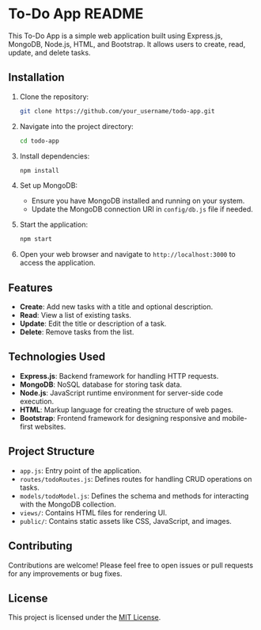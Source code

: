 # To-Do App README

This To-Do App is a simple web application built using Express.js, MongoDB, Node.js, HTML, and Bootstrap. It allows users to create, read, update, and delete tasks.

## Installation

1. Clone the repository:
   ```bash
   git clone https://github.com/your_username/todo-app.git
   ```

2. Navigate into the project directory:
   ```bash
   cd todo-app
   ```

3. Install dependencies:
   ```bash
   npm install
   ```

4. Set up MongoDB:
   - Ensure you have MongoDB installed and running on your system.
   - Update the MongoDB connection URI in `config/db.js` file if needed.

5. Start the application:
   ```bash
   npm start
   ```

6. Open your web browser and navigate to `http://localhost:3000` to access the application.

## Features

- **Create**: Add new tasks with a title and optional description.
- **Read**: View a list of existing tasks.
- **Update**: Edit the title or description of a task.
- **Delete**: Remove tasks from the list.

## Technologies Used

- **Express.js**: Backend framework for handling HTTP requests.
- **MongoDB**: NoSQL database for storing task data.
- **Node.js**: JavaScript runtime environment for server-side code execution.
- **HTML**: Markup language for creating the structure of web pages.
- **Bootstrap**: Frontend framework for designing responsive and mobile-first websites.

## Project Structure

- `app.js`: Entry point of the application.
- `routes/todoRoutes.js`: Defines routes for handling CRUD operations on tasks.
- `models/todoModel.js`: Defines the schema and methods for interacting with the MongoDB collection.
- `views/`: Contains HTML files for rendering UI.
- `public/`: Contains static assets like CSS, JavaScript, and images.

## Contributing

Contributions are welcome! Please feel free to open issues or pull requests for any improvements or bug fixes.

## License

This project is licensed under the [MIT License](LICENSE).
  

  
